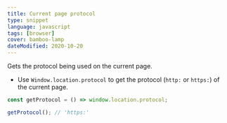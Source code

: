 ```yaml
---
title: Current page protocol
type: snippet
language: javascript
tags: [browser]
cover: bamboo-lamp
dateModified: 2020-10-20
---
```


Gets the protocol being used on the current page.

- Use `Window.location.protocol` to get the protocol (`http:` or `https:`) of the current page.

```js
const getProtocol = () => window.location.protocol;
```

```js
getProtocol(); // 'https:'
```
